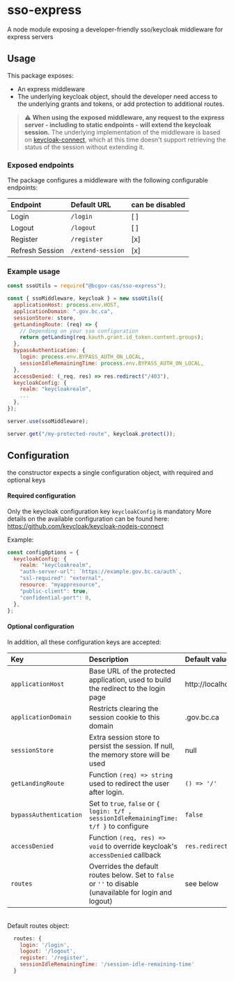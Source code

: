 # sso-express

A node module exposing a developer-friendly sso/keycloak middleware for express servers

## Usage

This package exposes:

- An express middleware
- The underlying keycloak object, should the developer need access to the underlying grants and tokens, or add protection to additional routes.

> :warning: **When using the exposed middleware, any request to the express server - including to static endpoints - will extend the keycloak session.** The underlying implementation of the middleware is based on [keycloak-connect](https://www.npmjs.com/package/keycloak-connect), which at this time doesn't support retrieving the status of the session without extending it.

### Exposed endpoints

The package configures a middleware with the following configurable endpoints:

| Endpoint        | Default URL       | can be disabled |
| :-------------- | :---------------- | :-------------- |
| Login           | `/login`          | [ ]             |
| Logout          | `/logout`         | [ ]             |
| Register        | `/register`       | [x]             |
| Refresh Session | `/extend-session` | [x]             |

### Example usage

```javascript
const ssoUtils = require("@bcgov-cas/sso-express");

const { ssoMiddleware, keycloak } = new ssoUtils({
  applicationHost: process.env.HOST,
  applicationDomain: ".gov.bc.ca",
  sessionStore: store,
  getLandingRoute: (req) => {
    // Depending on your sso configuration
    return getLanding(req.kauth.grant.id_token.content.groups);
  },
  bypassAuthentication: {
    login: process.env.BYPASS_AUTH_ON_LOCAL,
    sessionIdleRemainingTime: process.env.BYPASS_AUTH_ON_LOCAL,
  },
  accessDenied: (_req, res) => res.redirect("/403"),
  keycloakConfig: {
    realm: "keycloakrealm",
    ...
  },
});

server.use(ssoMiddleware);

server.get("/my-protected-route", keycloak.protect());
```

## Configuration

the constructor expects a single configuration object, with required and optional keys

#### Required configuration

Only the keycloak configuration key `keycloakConfig` is mandatory
More details on the available configuration can be found here: https://github.com/keycloak/keycloak-nodejs-connect

Example:

```javascript
const configOptions = {
  keycloakConfig: {
    realm: "keycloakrealm",
    "auth-server-url": `https://example.gov.bc.ca/auth`,
    "ssl-required": "external",
    resource: "myappresource",
    "public-client": true,
    "confidential-port": 0,
  },
};
```

#### Optional configuration

In addition, all these configuration keys are accepted:

| Key                    | Description                                                                                              | Default value          |
| :--------------------- | :------------------------------------------------------------------------------------------------------- | :--------------------- |
| `applicationHost`      | Base URL of the protected application, used to build the redirect to the login page                      | http://localhost       |
| `applicationDomain`    | Restricts clearing the session cookie to this domain                                                     | .gov.bc.ca             |
| `sessionStore`         | Extra session store to persist the session. If null, the memory store will be used                       | null                   |
| `getLandingRoute`      | Function `(req) => string` used to redirect the user after login.                                        | `() => '/'`            |
| `bypassAuthentication` | Set to `true`, `false` or `{ login: t/f , sessionIdleRemainingTime: t/f }` to configure                  | `false`                |
| `accessDenied`         | Function `(req, res) => void` to override keycloak's `accessDenied` callback                             | `res.redirect('/403')` |
| `routes`               | Overrides the default routes below. Set to `false` or `''` to disable (unavailable for login and logout) | see below              |

<br />
Default routes object:

```javascript
  routes: {
    login: '/login',
    logout: '/logout',
    register: '/register',
    sessionIdleRemainingTime: '/session-idle-remaining-time'
  }
```
